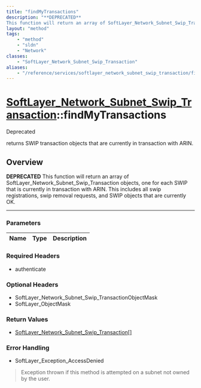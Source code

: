 ```yaml
---
title: "findMyTransactions"
description: "**DEPRECATED**
This function will return an array of SoftLayer_Network_Subnet_Swip_Transaction objects, one for each SWI... "
layout: "method"
tags:
    - "method"
    - "sldn"
    - "Network"
classes:
    - "SoftLayer_Network_Subnet_Swip_Transaction"
aliases:
    - "/reference/services/softlayer_network_subnet_swip_transaction/findMyTransactions"
---
```

# [SoftLayer_Network_Subnet_Swip_Transaction](/reference/services/SoftLayer_Network_Subnet_Swip_Transaction)::findMyTransactions

<div class="deprecated"><span class="deprecation-label">Deprecated </span></div>

returns SWIP transaction objects that are currently in transaction with ARIN.


## Overview 

**DEPRECATED**
This function will return an array of SoftLayer_Network_Subnet_Swip_Transaction objects, one for each SWIP that is currently in transaction with ARIN.  This includes all swip registrations, swip removal requests, and SWIP objects that are currently OK. 

-----

### Parameters 
|Name | Type | Description |
| --- | --- | --- |


### Required Headers
* authenticate


### Optional Headers
* SoftLayer_Network_Subnet_Swip_TransactionObjectMask
* SoftLayer_ObjectMask

### Return Values
* <a href='/reference/datatypes/SoftLayer_Network_Subnet_Swip_Transaction'>SoftLayer_Network_Subnet_Swip_Transaction[] </a>



### Error Handling

* SoftLayer_Exception_AccessDenied 

> Exception thrown if this method is attempted on a subnet not owned by the user. 



